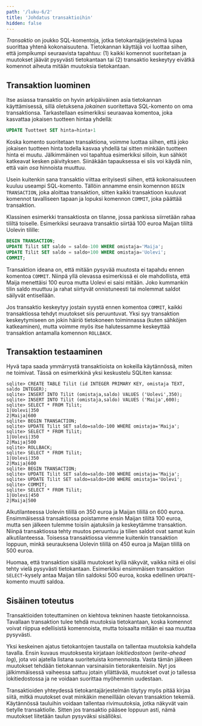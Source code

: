 ```yaml
---
path: '/luku-6/2'
title: 'Johdatus transaktioihin'
hidden: false
---
```


_Transaktio_ on joukko SQL-komentoja, jotka tietokantajärjestelmä
lupaa suorittaa yhtenä kokonaisuutena.
Tietokannan käyttäjä voi luottaa siihen,
että jompikumpi seuraavista tapahtuu:
(1) kaikki komennot suoritetaan ja muutokset jäävät
pysyvästi tietokantaan tai (2) transaktio keskeytyy
eivätkä komennot aiheuta mitään muutoksia tietokantaan.

## Transaktion luominen

Itse asiassa transaktio on hyvin arkipäiväinen asia
tietokannan käyttämisessä, sillä oletuksena _jokainen_ suoritettava
SQL-komento on oma transaktionsa.
Tarkastellaan esimerkiksi seuraavaa komentoa,
joka kasvattaa jokaisen tuotteen hintaa yhdellä:

```sql
UPDATE Tuotteet SET hinta=hinta+1
```

Koska komento suoritetaan transaktiona,
voimme luottaa siihen, että joko jokaisen tuotteen hinta
todella kasvaa yhdellä tai sitten minkään tuotteen hinta ei muutu.
Jälkimmäinen voi tapahtua esimerkiksi silloin,
kun sähköt katkeavat kesken päivityksen.
Siinäkään tapauksessa ei siis voi käydä niin,
että vain _osa_ hinnoista muuttuu.

Usein kuitenkin sana transaktio viittaa erityisesti siihen,
että kokonaisuuteen kuuluu useampi SQL-komento.
Tällöin annamme ensin komennon `BEGIN TRANSACTION`,
joka aloittaa transaktion,
sitten kaikki transaktioon kuuluvat komennot
tavalliseen tapaan
ja lopuksi komennon `COMMIT`, joka päättää transaktion.

Klassinen esimerkki transaktiosta on tilanne,
jossa pankissa siirretään rahaa tililtä toiselle.
Esimerkiksi seuraava transaktio siirtää 100 euroa
Maijan tililtä Uolevin tilille:

```sql
BEGIN TRANSACTION;
UPDATE Tilit SET saldo = saldo-100 WHERE omistaja='Maija';
UPDATE Tilit SET saldo = saldo+100 WHERE omistaja='Uolevi';
COMMIT;
```

Transaktion ideana on, että mitään pysyvää muutosta ei
tapahdu ennen komentoa `COMMIT`.
Niinpä yllä olevassa esimerkissä ei ole mahdollista,
että Maija menettäisi 100 euroa mutta Uolevi ei saisi mitään.
Joko kummankin tilin saldo muuttuu ja rahat siirtyvät onnistuneesti
tai molemmat saldot säilyvät entisellään.

Jos transaktio keskeytyy jostain syystä ennen komentoa `COMMIT`,
kaikki transaktiossa tehdyt muutokset siis peruuntuvat.
Yksi syy transaktion keskeytymiseen on jokin häiriö tietokoneen
toiminnassa (kuten sähköjen katkeaminen),
mutta voimme myös itse halutessamme keskeyttää transaktion
antamalla komennon `ROLLBACK`.

## Transaktion testaaminen

Hyvä tapa saada ymmärrystä transaktioista on kokeilla käytännössä,
miten ne toimivat.
Tässä on esimerkkinä yksi keskustelu SQLiten kanssa:

```x
sqlite> CREATE TABLE Tilit (id INTEGER PRIMARY KEY, omistaja TEXT, saldo INTEGER);
sqlite> INSERT INTO Tilit (omistaja,saldo) VALUES ('Uolevi',350);
sqlite> INSERT INTO Tilit (omistaja,saldo) VALUES ('Maija',600);
sqlite> SELECT * FROM Tilit;
1|Uolevi|350
2|Maija|600
sqlite> BEGIN TRANSACTION;
sqlite> UPDATE Tilit SET saldo=saldo-100 WHERE omistaja='Maija';
sqlite> SELECT * FROM Tilit;
1|Uolevi|350
2|Maija|500
sqlite> ROLLBACK;
sqlite> SELECT * FROM Tilit;
1|Uolevi|350
2|Maija|600
sqlite> BEGIN TRANSACTION;
sqlite> UPDATE Tilit SET saldo=saldo-100 WHERE omistaja='Maija';
sqlite> UPDATE Tilit SET saldo=saldo+100 WHERE omistaja='Uolevi';
sqlite> COMMIT;
sqlite> SELECT * FROM Tilit;
1|Uolevi|450
2|Maija|500
```

Alkutilanteessa Uolevin tilillä on 350 euroa
ja Maijan tilillä on 600 euroa.
Ensimmäisessä transaktiossa poistamme ensin Maijan tililtä 100 euroa,
mutta sen jälkeen tulemme toisiin ajatuksiin ja keskeytämme transaktion.
Niinpä transaktiossa tehty muutos peruuntuu
ja tilien saldot ovat samat kuin alkutilanteessa.
Toisessa transaktiossa viemme kuitenkin transaktion loppuun,
minkä seurauksena Uolevin tilillä on 450 euroa
ja Maijan tilillä on 500 euroa.

Huomaa, että transaktion sisällä muutokset kyllä näkyvät,
vaikka niitä ei olisi tehty vielä pysyvästi tietokantaan.
Esimerkiksi ensimmäisen transaktion `SELECT`-kysely
antaa Maijan tilin saldoksi 500 euroa,
koska edellinen `UPDATE`-komento muutti saldoa.

## Sisäinen toteutus

Transaktioiden toteuttaminen on kiehtova tekninen haaste
tietokannoissa.
Tavallaan transaktion tulee tehdä muutoksia tietokantaan,
koska komennot voivat riippua edellisistä komennoista,
mutta toisaalta mitään ei saa muuttaa pysyvästi.

Yksi keskeinen ajatus tietokantojen taustalla on tallentaa
muutoksia kahdella tavalla.
Ensin kuvaus muutoksesta kirjataan _lokitiedostoon_
(_write-ahead log_), jota voi ajatella listana
suoritetuista komennoista.
Vasta tämän jälkeen
muutokset tehdään tietokannan varsinaisiin tietorakenteisiin.
Nyt jos jälkimmäisessä vaiheessa sattuu jotain yllättävää,
muutokset ovat jo tallessa lokitiedostossa ja ne voidaan
suorittaa myöhemmin uudestaan.

Transaktioiden yhteydessä tietokantajärjestelmän
täytyy myös pitää kirjaa siitä, mitkä muutokset ovat
minkäkin meneillään olevan transaktion tekemiä.
Käytännössä tauluihin voidaan tallentaa rivimuutoksia,
jotka näkyvät vain tietylle transaktiolle.
Sitten jos transaktio pääsee loppuun asti,
nämä muutokset liitetään taulun pysyväksi sisällöksi.
